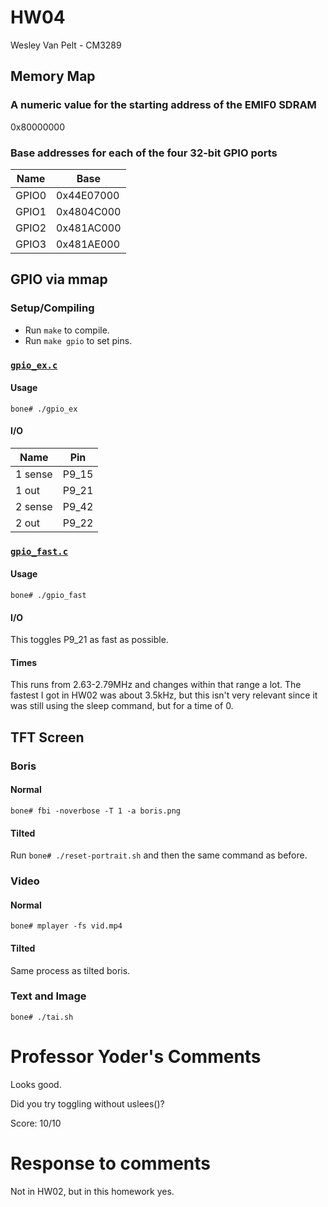 # HW04
Wesley Van Pelt - CM3289

## Memory Map
### A numeric value for the starting address of the EMIF0 SDRAM
0x80000000

### Base addresses for each of the four 32-bit GPIO ports
| Name  | Base       |
| ----- | ---------- |
| GPIO0 | 0x44E07000 |
| GPIO1 | 0x4804C000 |
| GPIO2 | 0x481AC000 |
| GPIO3 | 0x481AE000 |


## GPIO via mmap
### Setup/Compiling
 * Run `make` to compile.
 * Run `make gpio` to set pins.

### [`gpio_ex.c`](gpio_ex.c)
#### Usage
`bone# ./gpio_ex`
#### I/O
| Name    | Pin   |
| ------- | ----- |
| 1 sense | P9_15 |
| 1 out   | P9_21 |
| 2 sense | P9_42 |
| 2 out   | P9_22 |

### [`gpio_fast.c`](gpio_fast.c)
#### Usage
`bone# ./gpio_fast`
#### I/O
This toggles P9_21 as fast as possible.
#### Times
This runs from 2.63-2.79MHz and changes within that range a lot.  The fastest I got in HW02 was about 3.5kHz, but this isn't very relevant since it was still using the sleep command, but for a time of 0.


## TFT Screen
### Boris
#### Normal
`bone# fbi -noverbose -T 1 -a boris.png`
#### Tilted
Run `bone# ./reset-portrait.sh` and then the same command as before.

### Video
#### Normal
`bone# mplayer -fs vid.mp4`
#### Tilted
Same process as tilted boris.

### Text and Image
`bone# ./tai.sh`

Professor Yoder's Comments
==========================
Looks good.

Did you try toggling without uslees()?

Score:  10/10

# Response to comments
Not in HW02, but in this homework yes.
